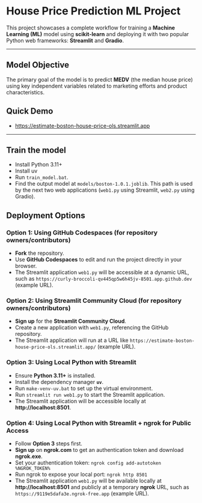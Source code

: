 # House Price Prediction ML Project

This project showcases a complete workflow for training a **Machine Learning (ML)** model using **scikit-learn** and deploying it with two popular Python web frameworks: **Streamlit** and **Gradio**.

___

## Model Objective

The primary goal of the model is to predict **MEDV** (the median house price) using key independent variables related to marketing efforts and product characteristics.

## Quick Demo
* https://estimate-boston-house-price-ols.streamlit.app
___

## Train the model
* Install Python 3.11+
* Install uv
* Run `train_model.bat`.
* Find the output model at `models/boston-1.0.1.joblib`. This path is used by the next two web applications (`web1.py` using Streamlit, `web2.py` using Gradio).

## Deployment Options

### Option 1: Using GitHub Codespaces (for repository owners/contributors)
* **Fork** the repository.
* Use **GitHub Codespaces** to edit and run the project directly in your browser.
* The Streamlit application `web1.py` will be accessible at a dynamic URL, such as `https://curly-broccoli-qv445qp5w6h45jv-8501.app.github.dev` (example URL).

### Option 2: Using Streamlit Community Cloud (for repository owners/contributors)
* **Sign up** for the **Streamlit Community Cloud**.
* Create a new application with `web1.py`, referencing the GitHub repository.
* The Streamlit application will run at a URL like `https://estimate-boston-house-price-ols.streamlit.app/` (example URL).

### Option 3: Using Local Python with Streamlit
* Ensure **Python 3.11+** is installed.
* Install the dependency manager **`uv`**.
* Run `make-venv-uv.bat` to set up the virtual environment.
* Run `streamlit run web1.py` to start the Streamlit application.
* The Streamlit application will be accessible locally at **http://localhost:8501**.

### Option 4: Using Local Python with Streamlit + ngrok for Public Access
* Follow **Option 3** steps first.
* **Sign up** on **ngrok.com** to get an authentication token and download **ngrok.exe**.
* Set your authentication token: `ngrok config add-autotoken %NGROK_TOKEN%`
* Run ngrok to expose your local port: `ngrok http 8501`
* The Streamlit application `web1.py` will be available locally at **http://localhost:8501** and publicly at a temporary **ngrok** URL, such as `https://9119e5dafa3e.ngrok-free.app` (example URL).
